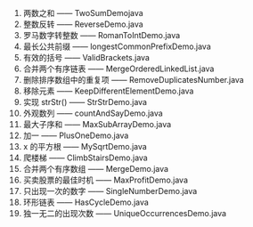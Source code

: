 1. 两数之和  —— TwoSumDemojava <br>
7. 整数反转  —— ReverseDemo.java <br>
13. 罗马数字转整数  ——  RomanToIntDemo.java<br>
14. 最长公共前缀 ——  longestCommonPrefixDemo.java<br>
20. 有效的括号  ——  ValidBrackets.java<br>
21. 合并两个有序链表  —— MergeOrderedLinkedList.java<br>
26. 删除排序数组中的重复项 —— RemoveDuplicatesNumber.java<br>
27. 移除元素   —— KeepDifferentElementDemo.java<br>
28. 实现 strStr() —— StrStrDemo.java<br>
38. 外观数列  ——  countAndSayDemo.java<br>
53. 最大子序和 —— MaxSubArrayDemo.java<br>
66. 加一   ——  PlusOneDemo.java <br>
69. x 的平方根 —— MySqrtDemo.java <br>
70. 爬楼梯  ——  ClimbStairsDemo.java <br>
88. 合并两个有序数组 —— MergeDemo.java <br>
121. 买卖股票的最佳时机 —— MaxProfitDemo.java <br>
136. 只出现一次的数字 —— SingleNumberDemo.java <br>
141. 环形链表 —— HasCycleDemo.java <br>
1207. 独一无二的出现次数  —— UniqueOccurrencesDemo.java<br>
